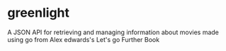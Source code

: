 # greenlight
 A JSON API for retrieving and managing information about movies made using go from Alex edwards's Let's go Further Book
